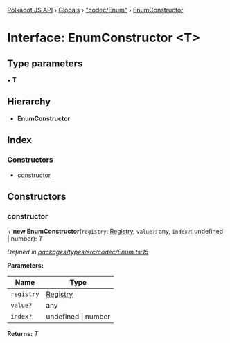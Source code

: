 [Polkadot JS API](../README.md) › [Globals](../globals.md) › ["codec/Enum"](../modules/_codec_enum_.md) › [EnumConstructor](_codec_enum_.enumconstructor.md)

# Interface: EnumConstructor <**T**>

## Type parameters

▪ **T**

## Hierarchy

* **EnumConstructor**

## Index

### Constructors

* [constructor](_codec_enum_.enumconstructor.md#constructor)

## Constructors

###  constructor

\+ **new EnumConstructor**(`registry`: [Registry](_types_registry_.registry.md), `value?`: any, `index?`: undefined | number): *T*

*Defined in [packages/types/src/codec/Enum.ts:15](https://github.com/polkadot-js/api/blob/426aef6088/packages/types/src/codec/Enum.ts#L15)*

**Parameters:**

Name | Type |
------ | ------ |
`registry` | [Registry](_types_registry_.registry.md) |
`value?` | any |
`index?` | undefined &#124; number |

**Returns:** *T*
